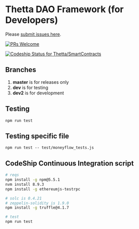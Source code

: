 # Thetta DAO Framework (for Developers)

Please [submit issues here](https://github.com/Thetta/Thetta-DAO-Framework/projects/1).

[![PRs Welcome](https://img.shields.io/badge/PRs-welcome-brightgreen.svg?style=flat-square)](http://makeapullrequest.com)

[ ![Codeship Status for Thetta/SmartContracts](https://app.codeship.com/projects/f1b38150-b26e-0135-0584-462fcae7d1c8/status?branch=master)](https://app.codeship.com/projects/258076)

## Branches 

1. **master** is for releases only
1. **dev** is for testing 
1. **dev2** is for development

## Testing  

```
npm run test
```

## Testing specific file

```
npm run test -- test/moneyflow_tests.js
````

## CodeShip Continuous Integration script
``` bash
# reqs
npm install -g npm@5.5.1
nvm install 8.9.3
npm install -g ethereumjs-testrpc

# solc is 0.4.21
# zeppelin-solidity is 1.9.0
npm install -g truffle@4.1.7

# test
npm run test
```
